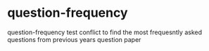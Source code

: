 # question-frequency
question-frequency
test conflict to find the most frequesntly asked questions from previous years question paper
